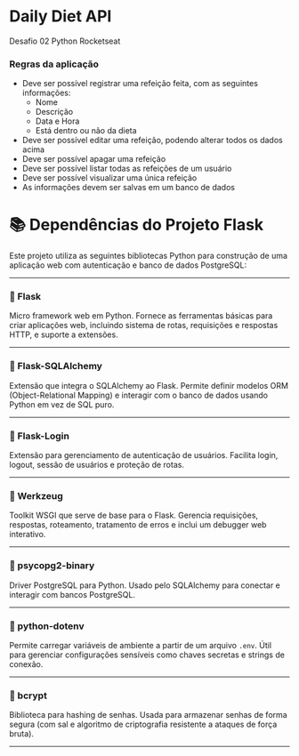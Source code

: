 # Daily Diet API
Desafio 02 Python Rocketseat

### Regras da aplicação

- Deve ser possível registrar uma refeição feita, com as seguintes informações:
    - Nome
    - Descrição
    - Data e Hora
    - Está dentro ou não da dieta
- Deve ser possível editar uma refeição, podendo alterar todos os dados acima
- Deve ser possível apagar uma refeição
- Deve ser possível listar todas as refeições de um usuário
- Deve ser possível visualizar uma única refeição
- As informações devem ser salvas em um banco de dados

#

# 📚 Dependências do Projeto Flask

Este projeto utiliza as seguintes bibliotecas Python para construção de uma aplicação web com autenticação e banco de dados PostgreSQL:

---

### 🔹 Flask
Micro framework web em Python. Fornece as ferramentas básicas para criar aplicações web, incluindo sistema de rotas, requisições e respostas HTTP, e suporte a extensões.

---

### 🔹 Flask-SQLAlchemy
Extensão que integra o SQLAlchemy ao Flask. Permite definir modelos ORM (Object-Relational Mapping) e interagir com o banco de dados usando Python em vez de SQL puro.

---

### 🔹 Flask-Login
Extensão para gerenciamento de autenticação de usuários. Facilita login, logout, sessão de usuários e proteção de rotas.

---

### 🔹 Werkzeug
Toolkit WSGI que serve de base para o Flask. Gerencia requisições, respostas, roteamento, tratamento de erros e inclui um debugger web interativo.

---

### 🔹 psycopg2-binary
Driver PostgreSQL para Python. Usado pelo SQLAlchemy para conectar e interagir com bancos PostgreSQL.

---

### 🔹 python-dotenv
Permite carregar variáveis de ambiente a partir de um arquivo `.env`. Útil para gerenciar configurações sensíveis como chaves secretas e strings de conexão.

---

### 🔹 bcrypt
Biblioteca para hashing de senhas. Usada para armazenar senhas de forma segura (com sal e algoritmo de criptografia resistente a ataques de força bruta).

---

